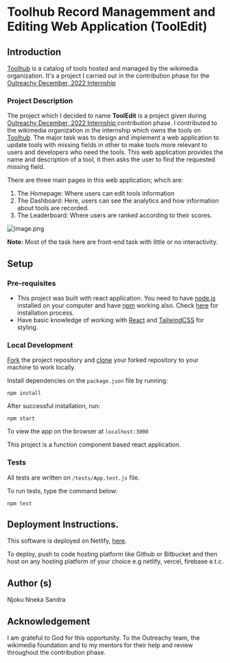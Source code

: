 # Toolhub Record Managemment and Editing Web Application (ToolEdit)

## Introduction
[Toolhub](https://toolhub.wikimedia.org/) is a catalog of tools hosted and managed by the wikimedia organization. It's a project I carried out in the contribution phase for the [Outreachy December, 2022 Internship ](https://www.outreachy.org)

### Project Description
The project which I decided to name **ToolEdit** is a project given during [Outreachy December, 2022 Internship ](https://www.outreachy.org) contribution phase. I contributed to the wikimedia organization in the internship which owns the tools on [Toolhub](https://toolhub.wikimedia.org/). The major task was to design and implement a web application to update tools with missing fields in other to make tools more relevant to users and developers who need the tools. 
This web application provides the name and description of a tool, it then asks the user to find the requested missing field. 

There are three main pages in this web application; which are:
1. The Homepage: Where users can edit tools information
2. The Dashboard: Here, users can see the analytics and how information about tools are recorded.
3. The Leaderboard: Where users are ranked according to their scores.

![image.png](https://cdn.hashnode.com/res/hashnode/image/upload/v1667173150536/cg0_eVUtP.png)


**Note:** Most of the task here are front-end task with little or no interactivity.

## Setup

### Pre-requisites
* This project was built with react application. You need to have [node.js](https://www.nodejs.org) installed on your computer and have [npm](https://docs.npmjs.com/downloading-and-installing-node-js-and-npm/) working also. Check [here](https://radixweb.com/blog/installing-npm-and-nodejs-on-windows-and-mac) for installation process. 
* Have basic knowledge of working with [React](https://reactjs.org/docs) and [TailwindCSS](https://tailwindcss.com/docs) for styling. 

### Local Development
[Fork](https://help.github.com/en/articles/fork-a-repo) the project repository and [clone](https://help.github.com/en/articles/cloning-a-repository) your forked repository to your machine to work locally.

Install dependencies on the `package.json` file by running:
```
npm install
``` 

After successful installation, run:
```
npm start
```
To view the app on the browser at `localhost:3000`

This project is a function component based react application.

### Tests
All tests are written on `/tests/App.test.js` file.

To run tests, type the command below:
```
npm test
```
## Deployment Instructions.
This software is deployed on Netlify, [here](https://toolhub-edit.netlify.app/). 

To deploy, push to code hosting platform like Github or Bitbucket and then host on any hosting platform of your choice e.g netlify, vercel, firebase e.t.c.

## Author (s)
Njoku Nneka Sandra

## Acknowledgement
I am grateful to God for this opportunity. To the Outreachy team, the wikimedia foundation and to my mentors for their help and review throughout the contribution phase.
